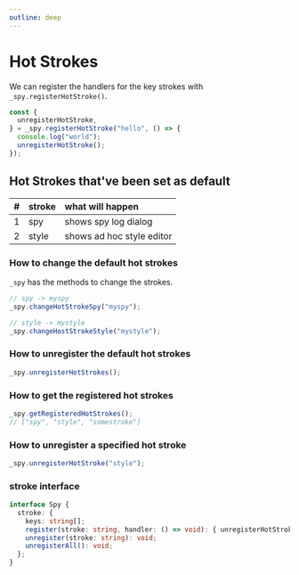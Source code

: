 ```yaml
---
outline: deep
---
```


# Hot Strokes

We can register the handlers for the key strokes with `_spy.registerHotStroke()`.
``` js
const {
  unregisterHotStroke,
} = _spy.registerHotStroke("hello", () => {
  console.log("world");
  unregisterHotStroke();
});
```

## Hot Strokes that've been set as default

|#|stroke|what will happen|
|--:|:--|:--|
|1|spy|shows spy log dialog|
|2|style|shows ad hoc style editor|

### How to change the default hot strokes

`_spy` has the methods to change the strokes.

``` js
// spy -> myspy
_spy.changeHotStrokeSpy("myspy");

// style -> mystyle
_spy.changeHostStrokeStyle("mystyle");
```

### How to unregister the default hot strokes

``` js
_spy.unregisterHotStrokes();
```

### How to get the registered hot strokes

``` js
_spy.getRegisteredHotStrokes();
// ["spy", "style", "somestroke"]
```

### How to unregister a specified hot stroke

``` js
_spy.unregisterHotStroke("style");
```

### stroke interface

``` ts
interface Spy {
  stroke: {
    keys: string[];
    register(stroke: string, handler: () => void): { unregisterHotStroke };
    unregister(stroke: string): void;
    unregisterAll(): void;
  };
}
```

